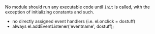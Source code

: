 No module should run any executable code until `init` is called,
with the exception of initializing constants and such.

  * no directly assigned event handlers (i.e. el.onclick = dostuff)
  * always el.addEventListener('eventname', dostuff);
